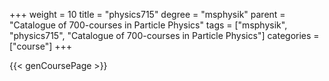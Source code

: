 +++
weight = 10
title = "physics715"
degree = "msphysik"
parent = "Catalogue of 700-courses in Particle Physics"
tags = ["msphysik", "physics715", "Catalogue of 700-courses in Particle Physics"]
categories = ["course"]
+++

{{< genCoursePage >}}
